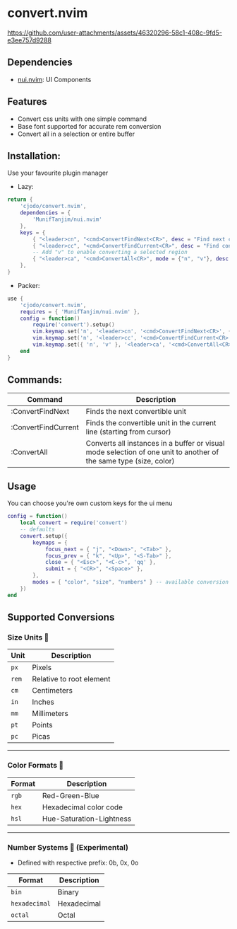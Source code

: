 # convert.nvim

https://github.com/user-attachments/assets/46320296-58c1-408c-9fd5-e3ee757d9288

## Dependencies
- [nui.nvim](https://github.com/MunifTanjim/nui.nvim): UI Components

## Features
- Convert css units with one simple command
- Base font supported for accurate rem conversion
- Convert all in a selection or entire buffer

## Installation: 
Use your favourite plugin manager

- Lazy: 
```lua
return {
    'cjodo/convert.nvim',
    dependencies = {
        'MunifTanjim/nui.nvim'
    },
    keys = {
        { "<leader>cn", "<cmd>ConvertFindNext<CR>", desc = "Find next convertable unit" },
        { "<leader>cc", "<cmd>ConvertFindCurrent<CR>", desc = "Find convertable unit in current line" },
        -- Add "v" to enable converting a selected region
        { "<leader>ca", "<cmd>ConvertAll<CR>", mode = {"n", "v"}, desc = "Convert all of a specified unit" },
    },
}
```
- Packer: 
```lua
use {
    'cjodo/convert.nvim',
    requires = { 'MunifTanjim/nui.nvim' },
    config = function()
        require('convert').setup()
        vim.keymap.set('n', '<leader>cn', '<cmd>ConvertFindNext<CR>', { desc = 'Find next convertible unit' })
        vim.keymap.set('n', '<leader>cc', '<cmd>ConvertFindCurrent<CR>', { desc = 'Find convertible unit in current line' })
        vim.keymap.set({ 'n', 'v' }, '<leader>ca', '<cmd>ConvertAll<CR>', { desc = 'Convert all of a specified unit' })
    end
}

```
## Commands:

| Command              | Description                                                               |
|----------------------|---------------------------------------------------------------------------|
| :ConvertFindNext     | Finds the next convertible unit                                           |
| :ConvertFindCurrent  | Finds the convertible unit in the current line (starting from cursor)     |
| :ConvertAll          | Converts all instances in a buffer or visual mode selection of one unit to another of the same type (size, color)                         |

## Usage
You can choose you're own custom keys for the ui menu

```lua
config = function()
    local convert = require('convert')
    -- defaults
    convert.setup({
        keymaps = {
            focus_next = { "j", "<Down>", "<Tab>" },
            focus_prev = { "k", "<Up>", "<S-Tab>" },
            close = { "<Esc>", "<C-c>", 'qq' },
            submit = { "<CR>", "<Space>" },
        },
        modes = { "color", "size", "numbers" } -- available conversion modes
    })
end

```
## Supported Conversions

### Size Units 📏  

| Unit | Description |
|------|------------|
| `px`  | Pixels |
| `rem` | Relative to root element |
| `cm`  | Centimeters |
| `in`  | Inches |
| `mm`  | Millimeters |
| `pt`  | Points |
| `pc`  | Picas |

---

### Color Formats 🎨  

| Format | Description |
|--------|------------|
| `rgb`  | Red-Green-Blue |
| `hex`  | Hexadecimal color code |
| `hsl`  | Hue-Saturation-Lightness |

---

### Number Systems 🔢  (Experimental)
- Defined with respective prefix: 0b, 0x, 0o

| Format       | Description |
|-------------|------------|
| `bin`       | Binary |
| `hexadecimal` | Hexadecimal |
| `octal`     | Octal |

